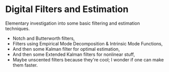 # Digital Filters and Estimation
Elementary investigation into some basic filtering and estimation techniques.

 - Notch and Butterworth filters,
 - Filters using Empirical Mode Decomposition & Intrinsic Mode Functions,
 - And then some Kalman filter for optimal estimation,
 - And then some Extended Kalman filters for nonlinear stuff,
 - Maybe unscented filters because they're cool; I wonder if one can make them faster.
